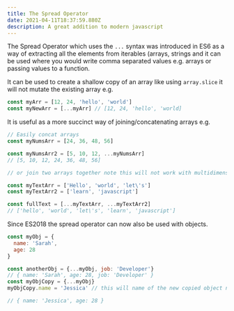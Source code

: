 ```yaml
---
title: The Spread Operator
date: 2021-04-11T18:37:59.880Z
description: A great addition to modern javascript
---
```

The Spread Operator which uses the `...` syntax was introduced in ES6 as a way of extracting all the elements from iterables (arrays, strings and it can be used where you would write comma separated values e.g. arrays or passing values to a function.

It can be used to create a shallow copy of an array like using `array.slice` it will not mutate the existing array e.g.

```javascript
const myArr = [12, 24, 'hello', 'world']
const myNewArr = [...myArr] // [12, 24, 'hello', 'world]
```

It is useful as a more succinct way of joining/concatenating arrays e.g.

```javascript
// Easily concat arrays
const myNumsArr = [24, 36, 48, 56]

const myNumsArr2 = [5, 10, 12, ...myNumsArr]
// [5, 10, 12, 24, 36, 48, 56]

// or join two arrays together note this will not work with multidimensonial arrays

const myTextArr = ['Hello', 'world', 'let\'s']
const myTextArr2 = ['learn', 'javascript']

const fullText = [...myTextArr, ...myTextArr2]
// ['hello', 'world', 'let\'s', 'learn', 'javascript']

```

Since ES2018 the spread operator can now also be used with objects. 

```javascript
const myObj = {
  name: 'Sarah',
  age: 28
}

const anotherObj = {...myObj, job: 'Developer'}
// { name: 'Sarah', age: 28, job: 'Developer' }
const myObjCopy = {...myObj} 
myObjCopy.name = 'Jessica' // this will name of the new copied object not the original

// { name: 'Jessica', age: 28 }

```
